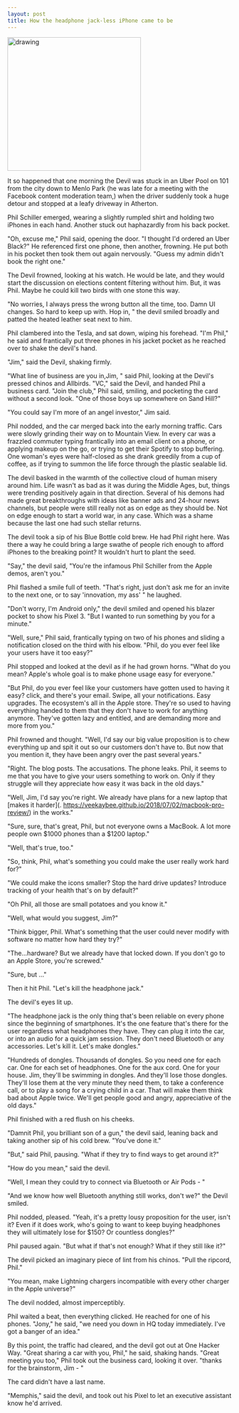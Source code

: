 ```yaml
---
layout: post
title: How the headphone jack-less iPhone came to be
---
```


<meta name="twitter:card" content="summary">
<meta name="twitter:site" content="@vboykis">
<meta name="twitter:creator" content="@vboykis">
<meta name="twitter:title" content="How the headphone jack-less iPhone came to be">
<meta name="twitter:description" content="An oral history of the New Apple.">
<meta name="twitter:image" content="https://raw.githubusercontent.com/veekaybee/veekaybee.github.io/master/images/dongle.jpg">


<img src="https://raw.githubusercontent.com/veekaybee/veekaybee.github.io/master/images/dongle.jpg" alt="drawing" width="300px"/>

It so happened that one morning the Devil was stuck in an Uber Pool on 101 from the city down to Menlo Park (he was late for a meeting with the Facebook content moderation team,) when the driver suddenly took a huge detour and stopped at a leafy driveway in Atherton. 

Phil Schiller emerged, wearing a slightly rumpled shirt and holding two iPhones in each hand. Another stuck out haphazardly from his back pocket. 

"Oh, excuse me," Phil said, opening the door. "I thought I'd ordered an Uber Black?" He referenced first one phone, then another, frowning. He put both in his pocket then took them out again nervously. "Guess my admin didn't book the right one."

The Devil frowned, looking at his watch. He would be late, and they would start the discussion on elections content filtering without him. But, it was Phil. Maybe he could kill two birds with one stone this way. 

"No worries, I always press the wrong button all the time, too. Damn UI changes. So hard to keep up with. Hop in, " the devil smiled broadly and patted the heated leather seat next to him. 

Phil clambered into the Tesla, and sat down, wiping his forehead. "I'm Phil," he said and frantically put three phones in his jacket pocket as he reached over to shake the devil's hand. 

"Jim," said the Devil, shaking firmly.  

"What line of business are you in,Jim, " said Phil, looking at the Devil's pressed chinos and Allbirds. "VC," said the Devil, and handed Phil a business card. "Join the club," Phil said, smiling, and pocketing the card without a second look. "One of those boys up somewhere on Sand Hill?"

"You could say I'm more of an angel investor," Jim said. 

Phil nodded, and the car merged back into the early morning traffic. Cars were slowly grinding their way on to Mountain View. In every car was a frazzled commuter typing frantically into an email client on a phone, or applying makeup on the go, or trying to get their Spotify to stop buffering. One woman's eyes were half-closed as she drank greedily from a cup of coffee, as if trying to summon the life force through the plastic sealable lid.  

The devil basked in the warmth of the collective cloud of human misery around him. Life wasn't as bad as it was during the Middle Ages, but, things were trending positively again in that direction. Several of his demons had made great breakthroughs with ideas like banner ads and 24-hour news channels, but people were still really not as on edge as they should be. Not on edge enough to start a world war, in any case. Which was a shame because the last one had such stellar returns.

The devil took a sip of his Blue Bottle cold brew. He had Phil right here. Was there a way he could bring a large swathe of people rich enough to afford iPhones to the breaking point? It wouldn't hurt to plant the seed. 

"Say," the devil said, "You're the infamous Phil Schiller from the Apple demos, aren't you."

Phil flashed a smile full of teeth. "That's right, just don't ask me for an invite to the next one, or to say 'innovation, my ass' " he laughed. 

"Don't worry, I'm Android only," the devil smiled and opened his blazer pocket to show his Pixel 3. "But I wanted to run something by you for a minute."

"Well, sure," Phil said, frantically typing on two of his phones and sliding a notification closed on the third with his elbow. "Phil, do you ever feel like your users have it too easy?"

Phil stopped and looked at the devil as if he had grown horns. "What do you mean? Apple's whole goal is to make phone usage easy for everyone."

"But Phil, do you ever feel like your customers have gotten used to having it easy? click, and there's your email. Swipe, all your notifications. Easy upgrades. The ecosystem's all in the Apple store. They're so used to having everything handed to them that they don't have to work for anything anymore. They've gotten lazy and entitled, and are demanding more and more from you."

Phil frowned and thought. "Well, I'd say our big value proposition is to chew everything up and spit it out so our customers don't have to. But now that you mention it, they have been angry over the past several years."

"Right. The blog posts. The accusations. The phone leaks. Phil, it seems to me that you have to give your users something to work on. Only if they struggle will they appreciate how easy it was back in the old days."

"Well, Jim, I'd say you're right. We already have plans for a new laptop that [makes it harder](. https://veekaybee.github.io/2018/07/02/macbook-pro-review/) in the works."

"Sure, sure, that's great, Phil, but not everyone owns a MacBook. A lot more people own $1000 phones than a $1200 laptop."

"Well, that's true, too."

"So, think, Phil, what's something you could make the user really work hard for?"

"We could make the icons smaller? Stop the hard drive updates? Introduce tracking of your health that's on by default?"

"Oh Phil, all those are small potatoes and you know it."

"Well, what would you suggest, Jim?"

"Think bigger, Phil. What's something that the user could never modify with software no matter how hard they try?"

"The...hardware? But we already have that locked down. If you don't go to an Apple Store, you're screwed."

"Sure, but ..."

Then it hit Phil. "Let's kill the headphone jack."

The devil's eyes lit up. 

"The headphone jack is the only thing that's been reliable on every phone since the beginning of smartphones. It's the one feature that's there for the user regardless what headphones they have. They can plug it into the car, or into an audio for a quick jam session. They don't need Bluetooth or any accessories. Let's kill it. Let's make dongles."

"Hundreds of dongles. Thousands of dongles. So you need one for each car. One for each set of headphones. One for the aux cord. One for your house. Jim, they'll be swimming in dongles. And they'll lose those dongles. They'll lose them at the very minute they need them, to take a conference call, or to play a song for a crying child in a car. That will make them think bad about Apple twice. We'll get people good and angry, appreciative of the old days."  

Phil finished with a red flush on his cheeks. 

"Damnit Phil, you brilliant son of a gun," the devil said, leaning back and taking another sip of his cold brew. "You've done it."

"But," said Phil, pausing. "What if they try to find ways to get around it?"

"How do you mean," said the devil.

"Well, I mean they could try to connect via Bluetooth or Air Pods - "

"And we know how well Bluetooth anything still works, don't we?" the Devil smiled. 

Phil nodded, pleased. "Yeah, it's a pretty lousy proposition for the user, isn't it? Even if it does work, who's going to want to keep buying headphones they will ultimately lose for $150? Or countless dongles?" 

Phil paused again. "But what if that's not enough? What if they still like it?"

The devil picked an imaginary piece of lint from his chinos. "Pull the ripcord, Phil."

"You mean, make Lightning chargers incompatible with every other charger in the Apple universe?"

The devil nodded, almost imperceptibly.

Phil waited a beat, then everything clicked. He reached for one of his phones. "Jony," he said, "we need you down in HQ today immediately. I've got a banger of an idea."

By this point, the traffic had cleared, and the devil got out at One Hacker Way. "Great sharing a car with you, Phil," he said, shaking hands. "Great meeting you too," Phil took out the business card, looking it over. "thanks for the brainstorm, Jim - " 

The card didn't have a last name. 

"Memphis," said the devil, and took out his Pixel to let an executive assistant know he'd arrived. 



